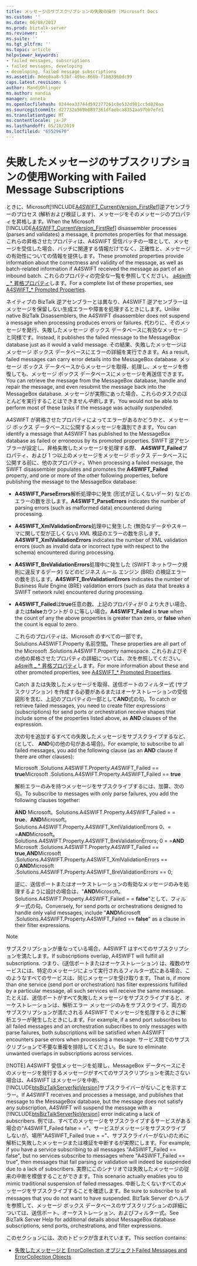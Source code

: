 ```yaml
---
title: メッセージのサブスクリプションの失敗の操作 |Microsoft Docs
ms.custom: ''
ms.date: 06/08/2017
ms.prod: biztalk-server
ms.reviewer: ''
ms.suite: ''
ms.tgt_pltfrm: ''
ms.topic: article
helpviewer_keywords:
- failed messages, subscriptions
- failed messages, developing
- developing, failed message subscriptions
ms.assetid: 8dee0aa8-53bf-40be-866b-f1b83960dc99
caps.latest.revision: 6
author: MandiOhlinger
ms.author: mandia
manager: anneta
ms.openlocfilehash: 0244ea33744d592377261c8e532d981cc5d828aa
ms.sourcegitcommit: d27732e569b0897361dfaebca8352aa97bb7efe1
ms.translationtype: MT
ms.contentlocale: ja-JP
ms.lasthandoff: 05/10/2019
ms.locfileid: "65529670"
---
```

# <a name="working-with-failed-message-subscriptions"></a><span data-ttu-id="09f3e-102">失敗したメッセージのサブスクリプションの使用</span><span class="sxs-lookup"><span data-stu-id="09f3e-102">Working with Failed Message Subscriptions</span></span>
<span data-ttu-id="09f3e-103">ときに、Microsoft[!INCLUDE[A4SWIFT_CurrentVersion_FirstRef](../../includes/a4swift-currentversion-firstref-md.md)]逆アセンブラーのプロセス (解析および検証します)、メッセージをそのメッセージのプロパティを昇格します。</span><span class="sxs-lookup"><span data-stu-id="09f3e-103">When the Microsoft [!INCLUDE[A4SWIFT_CurrentVersion_FirstRef](../../includes/a4swift-currentversion-firstref-md.md)] disassembler processes (parses and validates) a message, it promotes properties for that message.</span></span> <span data-ttu-id="09f3e-104">これらの昇格させたプロパティは、A4SWIFT 受信バッチの一環として、メッセージを受信した場合、バッチに関連する情報だけでなく、正確性と、メッセージの有効性についての情報を提供します。</span><span class="sxs-lookup"><span data-stu-id="09f3e-104">These promoted properties provide information about the correctness and validity of the message, as well as batch-related information if A4SWIFT received the message as part of an inbound batch.</span></span> <span data-ttu-id="09f3e-105">これらのプロパティの完全な一覧を参照してください。 [a4swift _ \* 昇格プロパティ](../../adapters-and-accelerators/accelerator-swift/a4swift-promoted-properties.md)します。</span><span class="sxs-lookup"><span data-stu-id="09f3e-105">For a complete list of these properties, see [A4SWIFT_\* Promoted Properties](../../adapters-and-accelerators/accelerator-swift/a4swift-promoted-properties.md).</span></span>  
  
 <span data-ttu-id="09f3e-106">ネイティブの BizTalk 逆アセンブラーとは異なり、A4SWIFT 逆アセンブラーはメッセージを保留しない生成エラーや障害を処理するときにします。</span><span class="sxs-lookup"><span data-stu-id="09f3e-106">Unlike native BizTalk Disassemblers, the A4SWIFT disassembler does not suspend a message when processing produces errors or failures.</span></span> <span data-ttu-id="09f3e-107">代わりに、そのメッセージを発行、失敗したメッセージ ボックス データベースに有効なメッセージと同様です。</span><span class="sxs-lookup"><span data-stu-id="09f3e-107">Instead, it publishes the failed message to the MessageBox database just as it would a valid message.</span></span> <span data-ttu-id="09f3e-108">その結果、失敗したメッセージはメッセージ ボックス データベースにエラーの詳細を実行できます。</span><span class="sxs-lookup"><span data-stu-id="09f3e-108">As a result, failed messages can carry error details into the MessageBox database.</span></span> <span data-ttu-id="09f3e-109">メッセージ ボックス データベースからメッセージを取得、処理し、メッセージを修復しても、メッセージ ボックス データベースにメッセージを再送信できます。</span><span class="sxs-lookup"><span data-stu-id="09f3e-109">You can retrieve the message from the MessageBox database, handle and repair the message, and even resubmit the message back into the MessageBox database.</span></span> <span data-ttu-id="09f3e-110">メッセージが実際にあった場合、これらのタスクのほとんどを実行することはできません*中断*します。</span><span class="sxs-lookup"><span data-stu-id="09f3e-110">You would not be able to perform most of these tasks if the message was actually *suspended*.</span></span>  
  
 <span data-ttu-id="09f3e-111">A4SWIFT が昇格させたプロパティによってエラーがあるかどうかと、メッセージ ボックス データベースに公開するメッセージを識別できます。</span><span class="sxs-lookup"><span data-stu-id="09f3e-111">You can identify a message that A4SWIFT has published to the MessageBox database as failed or erroneous by its promoted properties.</span></span> <span data-ttu-id="09f3e-112">SWIFT 逆アセンブラーが設定し、昇格失敗したメッセージを処理する際、 **A4SWIFT_Failed**プロパティ、および 1 つ以上のメッセージをメッセージ ボックス データベースに公開する前に、他の次プロパティ。</span><span class="sxs-lookup"><span data-stu-id="09f3e-112">When processing a failed message, the SWIFT disassembler populates and promotes the **A4SWIFT_Failed** property, and one or more of the other following properties, before publishing the message to the MessageBox database:</span></span>  
  
- <span data-ttu-id="09f3e-113">**A4SWIFT_ParseErrors**解析処理中に発生 (形式が正しくないデータ) などのエラーの数を示します。</span><span class="sxs-lookup"><span data-stu-id="09f3e-113">**A4SWIFT_ParseErrors** indicates the number of parsing errors (such as malformed data) encountered during processing.</span></span>  
  
- <span data-ttu-id="09f3e-114">**A4SWIFT_XmlValidationErrors**処理中に発生した (無効なデータやスキーマに関して型が正しくない) XML 検証のエラーの数を示します。</span><span class="sxs-lookup"><span data-stu-id="09f3e-114">**A4SWIFT_XmlValidationErrors** indicates the number of XML validation errors (such as invalid data or incorrect type with respect to the schema) encountered during processing.</span></span>  
  
- <span data-ttu-id="09f3e-115">**A4SWIFT_BreValidationErrors**処理中に発生した (SWIFT ネットワーク規則に違反するデータ) などのビジネス ルール エンジン (BRE) の検証エラーの数を示します。</span><span class="sxs-lookup"><span data-stu-id="09f3e-115">**A4SWIFT_BreValidationErrors** indicates the number of Business Rule Engine (BRE) validation errors (such as data that breaks a SWIFT network rule) encountered during processing.</span></span>  
  
- <span data-ttu-id="09f3e-116">**A4SWIFT_Failed**は**true**任意の数、上記のプロパティが 0 より大きい場合、または**false**カウントが 0 に等しい場合。</span><span class="sxs-lookup"><span data-stu-id="09f3e-116">**A4SWIFT_Failed** is **true** when the count of any the above properties is greater than zero, or **false** when the count is equal to zero.</span></span>  
  
  <span data-ttu-id="09f3e-117">これらのプロパティは、Microsoft のすべての一部です。Solutions.A4SWIFT.Property 名前空間。</span><span class="sxs-lookup"><span data-stu-id="09f3e-117">These properties are all part of the Microsoft .Solutions.A4SWIFT.Property namespace.</span></span> <span data-ttu-id="09f3e-118">これらおよびその他の昇格させたプロパティの詳細については、次を参照してください。 [a4swift _ \* 昇格プロパティ](../../adapters-and-accelerators/accelerator-swift/a4swift-promoted-properties.md)します。</span><span class="sxs-lookup"><span data-stu-id="09f3e-118">For more information about these and other promoted properties, see [A4SWIFT_\* Promoted Properties](../../adapters-and-accelerators/accelerator-swift/a4swift-promoted-properties.md).</span></span>  
  
  <span data-ttu-id="09f3e-119">Catch または失敗したメッセージを取得、送信ポートのフィルター式 (サブスクリプション) を作成する必要があるまたはオーケストレーションの受信図形を含む、上記のプロパティの一部として**AND**式の句。</span><span class="sxs-lookup"><span data-stu-id="09f3e-119">To catch or retrieve failed messages, you need to create filter expressions (subscriptions) for send ports or orchestration receive shapes that include some of the properties listed above, as **AND** clauses of the expression.</span></span>  
  
  <span data-ttu-id="09f3e-120">次の句を追加するすべての失敗したメッセージをサブスクライブするなど、(として、 **AND**句の他の句がある場合)。</span><span class="sxs-lookup"><span data-stu-id="09f3e-120">For example, to subscribe to all failed messages, you add the following clause (as an **AND** clause if there are other clauses):</span></span>  
  
  <span data-ttu-id="09f3e-121">Microsoft .Solutions.A4SWIFT.Property.A4SWIFT_Failed == **true**</span><span class="sxs-lookup"><span data-stu-id="09f3e-121">Microsoft .Solutions.A4SWIFT.Property.A4SWIFT_Failed == **true**</span></span>  
  
  <span data-ttu-id="09f3e-122">解析エラーのみを持つメッセージをサブスクライブするには、加算、次の句。</span><span class="sxs-lookup"><span data-stu-id="09f3e-122">To subscribe to messages with only parse failures, you add the following clauses together:</span></span>  
  
  <span data-ttu-id="09f3e-123">**AND** Microsoft。Solutions.A4SWIFT.Property.A4SWIFT_Failed = = **true**、**AND**Microsoft。Solutions.A4SWIFT.Property.A4SWIFT_XmlValidationErrors 0、= =**AND**Microsoft。Solutions.A4SWIFT.Property.A4SWIFT_BreValidationErrors; 0 = =</span><span class="sxs-lookup"><span data-stu-id="09f3e-123">**AND** Microsoft .Solutions.A4SWIFT.Property.A4SWIFT_Failed == **true**,**AND**Microsoft .Solutions.A4SWIFT.Property.A4SWIFT_XmlValidationErrors == 0,**AND**Microsoft .Solutions.A4SWIFT.Property.A4SWIFT_BreValidationErrors == 0;</span></span>  
  
  <span data-ttu-id="09f3e-124">逆に、送信ポートまたはオーケストレーションの有効なメッセージのみを処理するように設計の場合は、"**AND**Microsoft。Solutions.A4SWIFT.Property.A4SWIFT_Failed = = **false**"として、フィルター式の句。</span><span class="sxs-lookup"><span data-stu-id="09f3e-124">Conversely, for send ports or orchestrations designed to handle only valid messages, include "**AND**Microsoft .Solutions.A4SWIFT.Property.A4SWIFT_Failed == **false**" as a clause in their filter expressions.</span></span>  
  
> [!NOTE]
>  <span data-ttu-id="09f3e-125">サブスクリプションが重なっている場合、A4SWIFT はすべてのサブスクリプションを満たします。</span><span class="sxs-lookup"><span data-stu-id="09f3e-125">If subscriptions overlap, A4SWIFT will fulfill all subscriptions.</span></span> <span data-ttu-id="09f3e-126">つまり、(送信ポートまたはオーケストレーション) は、複数のサービスには、特定のメッセージによって実行されるフィルター式にある場合、このようなすべてのサービスは、同じメッセージを受け取ります。</span><span class="sxs-lookup"><span data-stu-id="09f3e-126">That is, if more than one service (send port or orchestration) has filter expressions fulfilled by a particular message, all such services will receive the same message.</span></span> <span data-ttu-id="09f3e-127">たとえば、送信ポートがすべて失敗したメッセージをサブスクライブすると、オーケストレーションは、解析エラー メッセージのみをサブスクライブ、両方のサブスクリプションが満たされる A4SWIFT でメッセージを処理するときに解析エラーが発生したときにします。</span><span class="sxs-lookup"><span data-stu-id="09f3e-127">For example, if a send port subscribes to all failed messages and an orchestration subscribes to only messages with parse failures, both subscriptions will be satisfied when A4SWIFT encounters parse errors when processing a message.</span></span> <span data-ttu-id="09f3e-128">サービス間でのサブスクリプションで不要な重複を排除してください。</span><span class="sxs-lookup"><span data-stu-id="09f3e-128">Be sure to eliminate unwanted overlaps in subscriptions across services.</span></span>  
> 
> [!NOTE]
>  <span data-ttu-id="09f3e-129">A4SWIFT 受信メッセージを処理し、MessageBox データベースにそのメッセージを発行するメッセージがすべてのサブスクリプションを満たさない場合は、A4SWIFT はメッセージを中断、[!INCLUDE[btsBizTalkServerNoVersion](../../includes/btsbiztalkservernoversion-md.md)]サブスクライバーがないことを示すエラー。</span><span class="sxs-lookup"><span data-stu-id="09f3e-129">If A4SWIFT receives and processes a message, and publishes that message to the MessageBox database, but the message does not satisfy any subscription, A4SWIFT will suspend the message with a [!INCLUDE[btsBizTalkServerNoVersion](../../includes/btsbiztalkservernoversion-md.md)] error indicating a lack of subscribers.</span></span> <span data-ttu-id="09f3e-130">例では、すべてのメッセージをサブスクライブするサービスがある場合の"A4SWIFT_Failed false = ="、サービスがメッセージをサブスクライブしないが、場所"A4SWIFT_Failed true = ="、サブスクライバーがないのために解析に失敗したメッセージまたは検証を中断するが実際にします。</span><span class="sxs-lookup"><span data-stu-id="09f3e-130">For example, if you have a service subscribing to all messages "A4SWIFT_Failed == false", but no services subscribe to messages where "A4SWIFT_Failed == true", then messages that fail parsing or validation will indeed be suspended due to a lack of subscribers.</span></span> <span data-ttu-id="09f3e-131">実際にこのシナリオでは失敗したメッセージの従来の中断を模倣することができます。</span><span class="sxs-lookup"><span data-stu-id="09f3e-131">This scenario actually enables you to mimic traditional suspension of failed messages.</span></span> <span data-ttu-id="09f3e-132">中断したくないすべてのメッセージをサブスクライブすることを確認します。</span><span class="sxs-lookup"><span data-stu-id="09f3e-132">Be sure to subscribe to all messages that you do not want to have suspended.</span></span> <span data-ttu-id="09f3e-133">BizTalk Server のヘルプを参照して、メッセージ ボックス データベースのサブスクリプションの詳細については、送信ポート、オーケストレーション、およびフィルター式。</span><span class="sxs-lookup"><span data-stu-id="09f3e-133">See BizTalk Server Help for additional details about MessageBox database subscriptions, send ports, orchestrations, and filter expressions.</span></span>  
  
 <span data-ttu-id="09f3e-134">このセクションには、次のトピックが含まれています。</span><span class="sxs-lookup"><span data-stu-id="09f3e-134">This section contains:</span></span>  
  
-   [<span data-ttu-id="09f3e-135">失敗したメッセージと ErrorCollection オブジェクト</span><span class="sxs-lookup"><span data-stu-id="09f3e-135">Failed Messages and ErrorCollection Objects</span></span>](../../adapters-and-accelerators/accelerator-swift/failed-messages-and-errorcollection-objects.md)